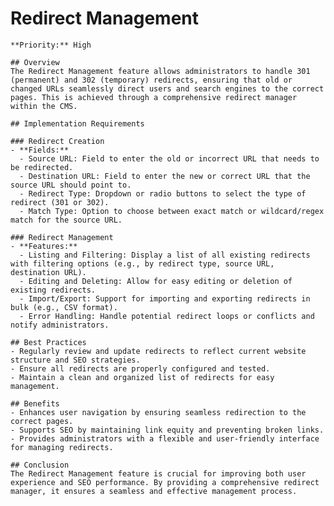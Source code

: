 # Redirect Management

    **Priority:** High

    ## Overview
    The Redirect Management feature allows administrators to handle 301 (permanent) and 302 (temporary) redirects, ensuring that old or changed URLs seamlessly direct users and search engines to the correct pages. This is achieved through a comprehensive redirect manager within the CMS.

    ## Implementation Requirements

    ### Redirect Creation
    - **Fields:**
      - Source URL: Field to enter the old or incorrect URL that needs to be redirected.
      - Destination URL: Field to enter the new or correct URL that the source URL should point to.
      - Redirect Type: Dropdown or radio buttons to select the type of redirect (301 or 302).
      - Match Type: Option to choose between exact match or wildcard/regex match for the source URL.

    ### Redirect Management
    - **Features:**
      - Listing and Filtering: Display a list of all existing redirects with filtering options (e.g., by redirect type, source URL, destination URL).
      - Editing and Deleting: Allow for easy editing or deletion of existing redirects.
      - Import/Export: Support for importing and exporting redirects in bulk (e.g., CSV format).
      - Error Handling: Handle potential redirect loops or conflicts and notify administrators.

    ## Best Practices
    - Regularly review and update redirects to reflect current website structure and SEO strategies.
    - Ensure all redirects are properly configured and tested.
    - Maintain a clean and organized list of redirects for easy management.

    ## Benefits
    - Enhances user navigation by ensuring seamless redirection to the correct pages.
    - Supports SEO by maintaining link equity and preventing broken links.
    - Provides administrators with a flexible and user-friendly interface for managing redirects.

    ## Conclusion
    The Redirect Management feature is crucial for improving both user experience and SEO performance. By providing a comprehensive redirect manager, it ensures a seamless and effective management process.
